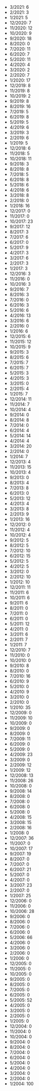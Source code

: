 *  3/2021: 6
*  2/2021: 3
*  1/2021: 5
*  12/2020: 7
*  11/2020: 12
*  10/2020: 9
*  9/2020: 18
*  8/2020: 0
*  7/2020: 11
*  6/2020: 7
*  5/2020: 11
*  4/2020: 4
*  3/2020: 2
*  2/2020: 7
*  1/2020: 17
*  12/2019: 8
*  11/2019: 8
*  10/2019: 2
*  9/2019: 8
*  8/2019: 16
*  7/2019: 5
*  6/2019: 8
*  5/2019: 5
*  4/2019: 6
*  3/2019: 3
*  2/2019: 6
*  1/2019: 5
*  12/2018: 6
*  11/2018: 5
*  10/2018: 11
*  9/2018: 3
*  8/2018: 8
*  7/2018: 5
*  6/2018: 8
*  5/2018: 6
*  4/2018: 6
*  3/2018: 8
*  2/2018: 0
*  1/2018: 16
*  12/2017: 0
*  11/2017: 0
*  10/2017: 23
*  9/2017: 12
*  8/2017: 3
*  7/2017: 6
*  6/2017: 0
*  5/2017: 9
*  4/2017: 3
*  3/2017: 6
*  2/2017: 3
*  1/2017: 3
*  12/2016: 3
*  11/2016: 0
*  10/2016: 3
*  9/2016: 7
*  8/2016: 3
*  7/2016: 0
*  6/2016: 3
*  5/2016: 6
*  4/2016: 13
*  3/2016: 6
*  2/2016: 0
*  1/2016: 6
*  12/2015: 6
*  11/2015: 12
*  10/2015: 9
*  9/2015: 3
*  8/2015: 6
*  7/2015: 7
*  6/2015: 7
*  5/2015: 3
*  4/2015: 3
*  3/2015: 0
*  2/2015: 4
*  1/2015: 7
*  12/2014: 11
*  11/2014: 7
*  10/2014: 4
*  9/2014: 0
*  8/2014: 8
*  7/2014: 0
*  6/2014: 4
*  5/2014: 14
*  4/2014: 4
*  3/2014: 20
*  2/2014: 0
*  1/2014: 7
*  12/2013: 4
*  11/2013: 15
*  10/2013: 4
*  9/2013: 0
*  8/2013: 4
*  7/2013: 8
*  6/2013: 0
*  5/2013: 12
*  4/2013: 4
*  3/2013: 8
*  2/2013: 9
*  1/2013: 16
*  12/2012: 0
*  11/2012: 4
*  10/2012: 4
*  9/2012: 5
*  8/2012: 5
*  7/2012: 10
*  6/2012: 15
*  5/2012: 5
*  4/2012: 5
*  3/2012: 0
*  2/2012: 10
*  1/2012: 10
*  12/2011: 11
*  11/2011: 6
*  10/2011: 6
*  9/2011: 6
*  8/2011: 0
*  7/2011: 0
*  6/2011: 0
*  5/2011: 12
*  4/2011: 0
*  3/2011: 6
*  2/2011: 7
*  1/2011: 7
*  12/2010: 7
*  11/2010: 0
*  10/2010: 0
*  9/2010: 8
*  8/2010: 0
*  7/2010: 16
*  6/2010: 9
*  5/2010: 0
*  4/2010: 9
*  3/2010: 0
*  2/2010: 0
*  1/2010: 35
*  12/2009: 0
*  11/2009: 10
*  10/2009: 0
*  9/2009: 0
*  8/2009: 0
*  7/2009: 11
*  6/2009: 0
*  5/2009: 0
*  4/2009: 23
*  3/2009: 0
*  2/2009: 12
*  1/2009: 12
*  12/2008: 13
*  11/2008: 26
*  10/2008: 0
*  9/2008: 14
*  8/2008: 0
*  7/2008: 0
*  6/2008: 0
*  5/2008: 0
*  4/2008: 15
*  3/2008: 15
*  2/2008: 16
*  1/2008: 0
*  12/2007: 36
*  11/2007: 0
*  10/2007: 17
*  9/2007: 19
*  8/2007: 0
*  7/2007: 0
*  6/2007: 21
*  5/2007: 0
*  4/2007: 0
*  3/2007: 23
*  2/2007: 0
*  1/2007: 25
*  12/2006: 0
*  11/2006: 0
*  10/2006: 28
*  9/2006: 0
*  8/2006: 0
*  7/2006: 0
*  6/2006: 0
*  5/2006: 66
*  4/2006: 0
*  3/2006: 0
*  2/2006: 0
*  1/2006: 0
*  12/2005: 0
*  11/2005: 0
*  10/2005: 0
*  9/2005: 0
*  8/2005: 0
*  7/2005: 0
*  6/2005: 0
*  5/2005: 52
*  4/2005: 0
*  3/2005: 0
*  2/2005: 0
*  1/2005: 0
*  12/2004: 0
*  11/2004: 0
*  10/2004: 0
*  9/2004: 0
*  8/2004: 0
*  7/2004: 0
*  6/2004: 0
*  5/2004: 0
*  4/2004: 0
*  3/2004: 0
*  2/2004: 0
*  1/2004: 100